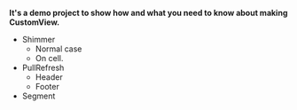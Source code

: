 **It's a demo project to show how and what you need to know about making CustomView.**

- Shimmer
	- Normal case
	- On cell.
- PullRefresh
	- Header
	- Footer
- Segment
